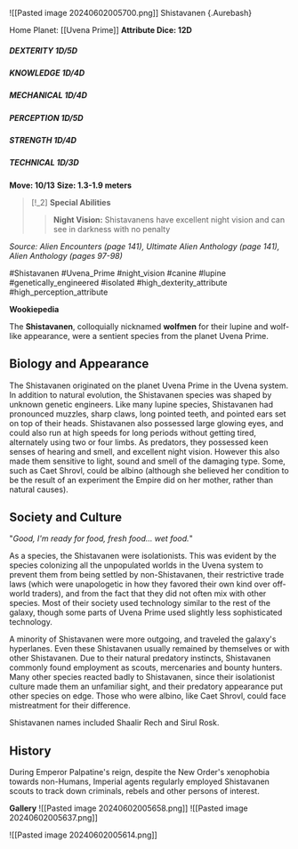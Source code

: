 ![[Pasted image 20240602005700.png]]
Shistavanen {.Aurebash}

Home Planet: [[Uvena Prime]]
**Attribute Dice: 12D**
##### DEXTERITY 1D/5D
##### KNOWLEDGE 1D/4D
##### MECHANICAL 1D/4D
##### PERCEPTION 1D/5D
##### STRENGTH 1D/4D
##### TECHNICAL 1D/3D
**Move: 10/13**
**Size: 1.3-1.9 meters**

> [!_2] 
> **Special Abilities**
> > **Night Vision:** Shistavanens have excellent night vision and can see in darkness with no penalty
> 

*Source: Alien Encounters (page 141), Ultimate Alien Anthology (page 141), Alien Anthology (pages 97-98)*

#Shistavanen #Uvena_Prime #night_vision #canine #lupine #genetically_engineered #isolated 
#high_dexterity_attribute #high_perception_attribute 

**Wookiepedia**

The **Shistavanen**, colloquially nicknamed **wolfmen** for their lupine and wolf-like appearance, were a sentient species from the planet Uvena Prime.

## Biology and Appearance

The Shistavanen originated on the planet Uvena Prime in the Uvena system. In addition to natural evolution, the Shistavanen species was shaped by unknown genetic engineers. Like many lupine species, Shistavanen had pronounced muzzles, sharp claws, long pointed teeth, and pointed ears set on top of their heads. Shistavanen also possessed large glowing eyes, and could also run at high speeds for long periods without getting tired, alternately using two or four limbs. As predators, they possessed keen senses of hearing and smell, and excellent night vision. However this also made them sensitive to light, sound and smell of the damaging type. Some, such as Caet Shrovl, could be albino (although she believed her condition to be the result of an experiment the Empire did on her mother, rather than natural causes).

## Society and Culture

"_Good, I'm ready for food, fresh food… wet food._"

As a species, the Shistavanen were isolationists. This was evident by the species colonizing all the unpopulated worlds in the Uvena system to prevent them from being settled by non-Shistavanen, their restrictive trade laws (which were unapologetic in how they favored their own kind over off-world traders), and from the fact that they did not often mix with other species. Most of their society used technology similar to the rest of the galaxy, though some parts of Uvena Prime used slightly less sophisticated technology.

A minority of Shistavanen were more outgoing, and traveled the galaxy's hyperlanes. Even these Shistavanen usually remained by themselves or with other Shistavanen. Due to their natural predatory instincts, Shistavanen commonly found employment as scouts, mercenaries and bounty hunters. Many other species reacted badly to Shistavanen, since their isolationist culture made them an unfamiliar sight, and their predatory appearance put other species on edge. Those who were albino, like Caet Shrovl, could face mistreatment for their difference.

Shistavanen names included Shaalir Rech and Sirul Rosk.

## History

During Emperor Palpatine's reign, despite the New Order's xenophobia towards non-Humans, Imperial agents regularly employed Shistavanen scouts to track down criminals, rebels and other persons of interest.

**Gallery**
![[Pasted image 20240602005658.png]]
![[Pasted image 20240602005637.png]]

![[Pasted image 20240602005614.png]]